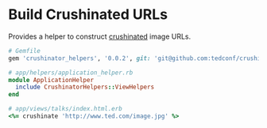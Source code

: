 # Build Crushinated URLs

Provides a helper to construct [crushinated](https://github.com/tedconf/crushinator) image URLs.

```ruby
# Gemfile
gem 'crushinator_helpers', '0.0.2', git: 'git@github.com:tedconf/crushinator_helpers.git'

# app/helpers/application_helper.rb
module ApplicationHelper
  include CrushinatorHelpers::ViewHelpers
end

# app/views/talks/index.html.erb
<%= crushinate 'http://www.ted.com/image.jpg' %>
```

